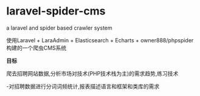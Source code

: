 # laravel-spider-cms

a laravel and spider based crawler system

使用Laravel + LaraAdmin + Elasticsearch + Echarts + owner888/phpspider 构建的一个爬虫CMS系统

**目标**

爬去招聘网站数据,分析市场对技术(PHP技术栈为主)的需求趋势,练习技术

-对招聘数据进行分词词频统计,报表描述语言和框架和类库的需求
